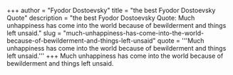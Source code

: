 +++
author = "Fyodor Dostoevsky"
title = "the best Fyodor Dostoevsky Quote"
description = "the best Fyodor Dostoevsky Quote: Much unhappiness has come into the world because of bewilderment and things left unsaid."
slug = "much-unhappiness-has-come-into-the-world-because-of-bewilderment-and-things-left-unsaid"
quote = '''Much unhappiness has come into the world because of bewilderment and things left unsaid.'''
+++
Much unhappiness has come into the world because of bewilderment and things left unsaid.
